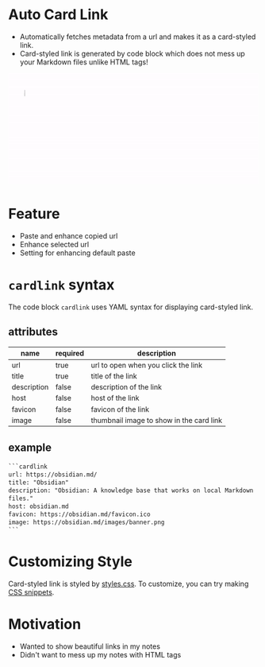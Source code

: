 # Auto Card Link

- Automatically fetches metadata from a url and makes it as a card-styled link.
- Card-styled link is generated by code block which does not mess up your Markdown files unlike HTML tags!

<p align="center">
    <img src="demo.gif">
</p>

# Feature
- Paste and enhance copied url
- Enhance selected url
- Setting for enhancing default paste


# `cardlink` syntax
The code block `cardlink` uses YAML syntax for displaying card-styled link.


## attributes
|name|required|description|
|---|---|---|
|url|true|url to open when you click the link|
|title|true|title of the link|
|description|false|description of the link|
|host|false|host of the link|
|favicon|false|favicon of the link|
|image|false|thumbnail image to show in the card link|


## example
```
​```cardlink
url: https://obsidian.md/
title: "Obsidian"
description: "Obsidian: A knowledge base that works on local Markdown files."
host: obsidian.md
favicon: https://obsidian.md/favicon.ico
image: https://obsidian.md/images/banner.png
​```
```

# Customizing Style
Card-styled link is styled by [styles.css](./styles.css). To customize, you can try making [CSS snippets](https://help.obsidian.md/How+to/Add+custom+styles#Use+Themes+and+or+CSS+snippets).

# Motivation
- Wanted to show beautiful links in my notes
- Didn't want to mess up my notes with HTML tags
